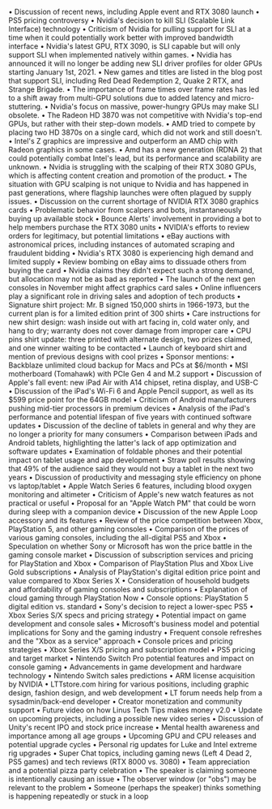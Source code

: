 • Discussion of recent news, including Apple event and RTX 3080 launch
• PS5 pricing controversy
• Nvidia's decision to kill SLI (Scalable Link Interface) technology
• Criticism of Nvidia for pulling support for SLI at a time when it could potentially work better with improved bandwidth interface
• Nvidia's latest GPU, RTX 3090, is SLI capable but will only support SLI when implemented natively within games.
• Nvidia has announced it will no longer be adding new SLI driver profiles for older GPUs starting January 1st, 2021.
• New games and titles are listed in the blog post that support SLI, including Red Dead Redemption 2, Quake 2 RTX, and Strange Brigade.
• The importance of frame times over frame rates has led to a shift away from multi-GPU solutions due to added latency and micro-stuttering.
• Nvidia's focus on massive, power-hungry GPUs may make SLI obsolete.
• The Radeon HD 3870 was not competitive with Nvidia's top-end GPUs, but rather with their step-down models.
• AMD tried to compete by placing two HD 3870s on a single card, which did not work and still doesn't.
• Intel's Z graphics are impressive and outperform an AMD chip with Radeon graphics in some cases.
• Amd has a new generation (RDNA 2) that could potentially combat Intel's lead, but its performance and scalability are unknown.
• Nvidia is struggling with the scalping of their RTX 3080 GPUs, which is affecting content creation and promotion of the product.
• The situation with GPU scalping is not unique to Nvidia and has happened in past generations, where flagship launches were often plagued by supply issues.
• Discussion on the current shortage of NVIDIA RTX 3080 graphics cards
• Problematic behavior from scalpers and bots, instantaneously buying up available stock
• Bounce Alerts' involvement in providing a bot to help members purchase the RTX 3080 units
• NVIDIA's efforts to review orders for legitimacy, but potential limitations
• eBay auctions with astronomical prices, including instances of automated scraping and fraudulent bidding
• Nvidia's RTX 3080 is experiencing high demand and limited supply
• Review bombing on eBay aims to dissuade others from buying the card
• Nvidia claims they didn't expect such a strong demand, but allocation may not be as bad as reported
• The launch of the next gen consoles in November might affect graphics card sales
• Online influencers play a significant role in driving sales and adoption of tech products
• Signature shirt project: Mr. B signed 150,000 shirts in 1966-1973, but the current plan is for a limited edition print of 300 shirts
• Care instructions for new shirt design: wash inside out with art facing in, cold water only, and hang to dry; warranty does not cover damage from improper care
• CPU pins shirt update: three printed with alternate design, two prizes claimed, and one winner waiting to be contacted
• Launch of keyboard shirt and mention of previous designs with cool prizes
• Sponsor mentions:
  • Backblaze unlimited cloud backup for Macs and PCs at $6/month
  • MSI motherboard (Tomahawk) with PCIe Gen 4 and M.2 support
• Discussion of Apple's fall event: new iPad Air with A14 chipset, retina display, and USB-C
• Discussion of the iPad's Wi-Fi 6 and Apple Pencil support, as well as its $599 price point for the 64GB model
• Criticism of Android manufacturers pushing mid-tier processors in premium devices
• Analysis of the iPad's performance and potential lifespan of five years with continued software updates
• Discussion of the decline of tablets in general and why they are no longer a priority for many consumers
• Comparison between iPads and Android tablets, highlighting the latter's lack of app optimization and software updates
• Examination of foldable phones and their potential impact on tablet usage and app development
• Straw poll results showing that 49% of the audience said they would not buy a tablet in the next two years
• Discussion of productivity and messaging style efficiency on phone vs laptop/tablet
• Apple Watch Series 6 features, including blood oxygen monitoring and altimeter
• Criticism of Apple's new watch features as not practical or useful
• Proposal for an "Apple Watch PM" that could be worn during sleep with a companion device
• Discussion of the new Apple Loop accessory and its features
• Review of the price competition between Xbox, PlayStation 5, and other gaming consoles
• Comparison of the prices of various gaming consoles, including the all-digital PS5 and Xbox
• Speculation on whether Sony or Microsoft has won the price battle in the gaming console market
• Discussion of subscription services and pricing for PlayStation and Xbox
• Comparison of PlayStation Plus and Xbox Live Gold subscriptions
• Analysis of PlayStation's digital edition price point and value compared to Xbox Series X
• Consideration of household budgets and affordability of gaming consoles and subscriptions
• Explanation of cloud gaming through PlayStation Now
• Console options: PlayStation 5 digital edition vs. standard
• Sony's decision to reject a lower-spec PS5
• Xbox Series S/X specs and pricing strategy
• Potential impact on game development and console sales
• Microsoft's business model and potential implications for Sony and the gaming industry
• Frequent console refreshes and the "Xbox as a service" approach
• Console prices and pricing strategies
• Xbox Series X/S pricing and subscription model
• PS5 pricing and target market
• Nintendo Switch Pro potential features and impact on console gaming
• Advancements in game development and hardware technology
• Nintendo Switch sales predictions
• ARM license acquisition by NVIDIA
• LTTstore.com hiring for various positions, including graphic design, fashion design, and web development
• LT forum needs help from a sysadmin/back-end developer
• Creator monetization and community support
• Future video on how Linus Tech Tips makes money v2.0
• Update on upcoming projects, including a possible new video series
• Discussion of Unity's recent IPO and stock price increase
• Mental health awareness and importance among all age groups
• Upcoming GPU and CPU releases and potential upgrade cycles
• Personal rig updates for Luke and Intel extreme rig upgrades
• Super Chat topics, including gaming news (Left 4 Dead 2, PS5 games) and tech reviews (RTX 8000 vs. 3080)
• Team appreciation and a potential pizza party celebration
• The speaker is claiming someone is intentionally causing an issue
• The observer window (or "obs") may be relevant to the problem
• Someone (perhaps the speaker) thinks something is happening repeatedly or stuck in a loop